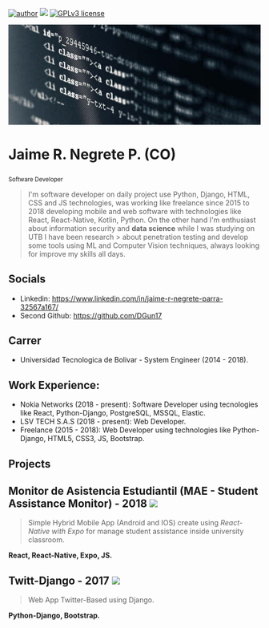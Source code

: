 [![author](https://img.shields.io/badge/author-jrnp97-red.svg)](https://www.linkedin.com/in/jaime-r-negrete-parra-32567a167/) 
[![](https://img.shields.io/badge/python-3.7+-blue.svg)](https://www.python.org/downloads/release/python-365/) 
[![GPLv3 license](https://img.shields.io/badge/License-GPLv3-blue.svg)](http://perso.crans.org/besson/LICENSE.html)

<p align="center">
  <img src="unnamed.jpg" width="100%" height="200px">
</p>

# Jaime R. Negrete P. (CO)
<sub>Software Developer</sub>

> I'm software developer on daily project use Python, Django, HTML, CSS and JS technologies, was working like freelance since 2015 to 
> 2018 developing mobile and web software with technologies like React, React-Native, Kotlin, Python.
> On the other hand I'm enthusiast about information security and **data science**  while I was studying on UTB I have been research > about penetration testing and develop some tools using ML and Computer Vision techniques, always looking for improve my skills all days. 

## Socials
- Linkedin: https://www.linkedin.com/in/jaime-r-negrete-parra-32567a167/
- Second Github: https://github.com/DGun17

## Carrer
  - Universidad Tecnologica de Bolivar - System Engineer (2014 - 2018).

## Work Experience:
- Nokia Networks (2018 - present): Software Developer using tecnologies like React, Python-Django, PostgreSQL, MSSQL, Elastic.
- LSV TECH S.A.S (2018 - present): Web Developer.
- Freelance (2015 - 2018): Web Developer using technologies like Python-Django, HTML5, CSS3, JS, Bootstrap.


## Projects

Monitor de Asistencia Estudiantil (MAE - Student Assistance Monitor) - 2018 [![](https://img.shields.io/badge/source-project-green.svg)](https://expo.io/@t00038310/mae-utb)
---
>Simple Hybrid Mobile App (Android and IOS) create using *React-Native with Expo* for manage student assistance inside university classroom.

**React, React-Native, Expo, JS.** 

Twitt-Django - 2017 [![](https://img.shields.io/badge/source-project-green.svg)](https://github.com/jrnp97/Twitt-Django)
---
> Web App Twitter-Based using Django.

**Python-Django, Bootstrap.**
  

